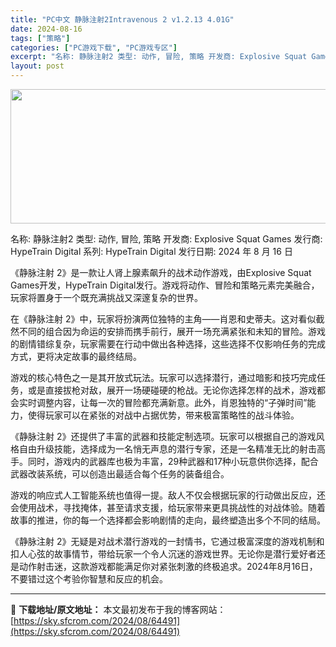 ```yaml
---
title: "PC中文 静脉注射2Intravenous 2 v1.2.13 4.01G"
date: 2024-08-16
tags: ["策略"]
categories: ["PC游戏下载", "PC游戏专区"]
excerpt: "名称: 静脉注射2 类型: 动作, 冒险, 策略 开发商: Explosive Squat Games 发行商: HypeTrain Digital 系列: HypeTrain Digital 发行日期: 2024 年 8 月 16 日 《静脉注射 2》是一款让人肾上腺素飙升的战术动作游戏，由Exp&hellip;"
layout: post
---
```


<img class="aligncenter size-full wp-image-64492" src="https://sky.sfcrom.com/wp-content/uploads/2024/08/2024081612164953.webp" alt="" width="660" height="215" />

名称: 静脉注射2
类型: 动作, 冒险, 策略
开发商: Explosive Squat Games
发行商: HypeTrain Digital
系列: HypeTrain Digital
发行日期: 2024 年 8 月 16 日

《静脉注射 2》是一款让人肾上腺素飙升的战术动作游戏，由Explosive Squat Games开发，HypeTrain Digital发行。游戏将动作、冒险和策略元素完美融合，玩家将置身于一个既充满挑战又深邃复杂的世界。

在《静脉注射 2》中，玩家将扮演两位独特的主角——肖恩和史蒂夫。这对看似截然不同的组合因为命运的安排而携手前行，展开一场充满紧张和未知的冒险。游戏的剧情错综复杂，玩家需要在行动中做出各种选择，这些选择不仅影响任务的完成方式，更将决定故事的最终结局。

游戏的核心特色之一是其开放式玩法。玩家可以选择潜行，通过暗影和技巧完成任务，或是直接拔枪对敌，展开一场硬碰硬的枪战。无论你选择怎样的战术，游戏都会实时调整内容，让每一次的冒险都充满新意。此外，肖恩独特的“子弹时间”能力，使得玩家可以在紧张的对战中占据优势，带来极富策略性的战斗体验。

《静脉注射 2》还提供了丰富的武器和技能定制选项。玩家可以根据自己的游戏风格自由升级技能，选择成为一名悄无声息的潜行专家，还是一名精准无比的射击高手。同时，游戏内的武器库也极为丰富，29种武器和17种小玩意供你选择，配合武器改装系统，可以创造出最适合每个任务的装备组合。

游戏的响应式人工智能系统也值得一提。敌人不仅会根据玩家的行动做出反应，还会使用战术，寻找掩体，甚至请求支援，给玩家带来更具挑战性的对战体验。随着故事的推进，你的每一个选择都会影响剧情的走向，最终塑造出多个不同的结局。

《静脉注射 2》无疑是对战术潜行游戏的一封情书，它通过极富深度的游戏机制和扣人心弦的故事情节，带给玩家一个令人沉迷的游戏世界。无论你是潜行爱好者还是动作射击迷，这款游戏都能满足你对紧张刺激的终极追求。2024年8月16日，不要错过这个考验你智慧和反应的机会。

---
📖 **下载地址/原文地址：** 本文最初发布于我的博客网站：[https://sky.sfcrom.com/2024/08/64491](https://sky.sfcrom.com/2024/08/64491)
